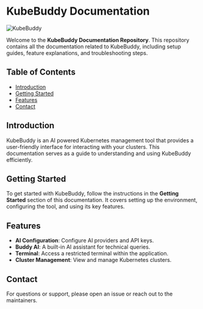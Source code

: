 # KubeBuddy Documentation

![KubeBuddy](https://socialify.git.ci/kubebuddy/kubebuddy.github.io/image?font=KoHo&logo=https%3A%2F%2Fkubebuddy.org%2FKubeBuddy.png&name=1&owner=1&pattern=Signal&theme=Auto)

Welcome to the **KubeBuddy Documentation Repository**. This repository contains all the documentation related to KubeBuddy, including setup guides, feature explanations, and troubleshooting steps.

## Table of Contents
- [Introduction](#introduction)
- [Getting Started](#getting-started)
- [Features](#features)
- [Contact](#contact)

## Introduction
KubeBuddy is an AI powered Kubernetes management tool that provides a user-friendly interface for interacting with your clusters. This documentation serves as a guide to understanding and using KubeBuddy efficiently.

## Getting Started
To get started with KubeBuddy, follow the instructions in the **Getting Started** section of this documentation. It covers setting up the environment, configuring the tool, and using its key features.

## Features
- **AI Configuration**: Configure AI providers and API keys.
- **Buddy AI**: A built-in AI assistant for technical queries.
- **Terminal**: Access a restricted terminal within the application.
- **Cluster Management**: View and manage Kubernetes clusters.

## Contact
For questions or support, please open an issue or reach out to the maintainers.
